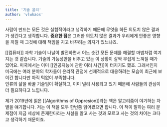 ```yaml
---
title: '기술 윤리'
author: 'vlwkaos'
---
```


사람이 만드는 모든 것은 실험적이라고 생각하기 때문에 무엇을 하든 의도치 않은 결과가 생긴다고 생각합니다. **중요한 점**은 그러한 의도치 않은 결과가 우리에게 안좋은 영향을 끼칠 때 그것에 대해 책임을 지고 바꾸려는 의지가 있느냐죠.  

[[컴퓨터]] 과학 기술이 나날이 발전하면서 어느 순간 모든 문제를 해결할 마법처럼 여겨지는 것 같습니다. 기술의 가능성만을 비추고 있는 이 상황이 살짝 무섭게 느껴질 때가 있어요. 미국에서는 이미 [[인공지능에 관한 여러 사건]]이 터지기도 했죠. 그래서인지 미국에는 여러 분야의 학자들이 윤리적 관점에 선제적으로 대응하려는 모습이 최근에 보이긴 합니다만 아직 턱없이 부족합니다.  
인류의 삶을 바꿀 기술임이 확실하고, 이미 널리 사용되고 있기 때문에 사람들의 관심이 더 필요하다고 느낍니다.  

제가 2019년에 읽은 [[Algorithms of Oppresion]]라는 책은 알고리즘이 야기하는 차별을 얘기합니다. 저는 이 책을 모두 한번쯤 읽어봤으면 합니다. 이 책이 말하는 여러 문제점이 지금 세상에 존재한다라는 사실을 알고 사는 것과 모르고 사는 것의 차이는 크다고 생각하기 때문이죠.
